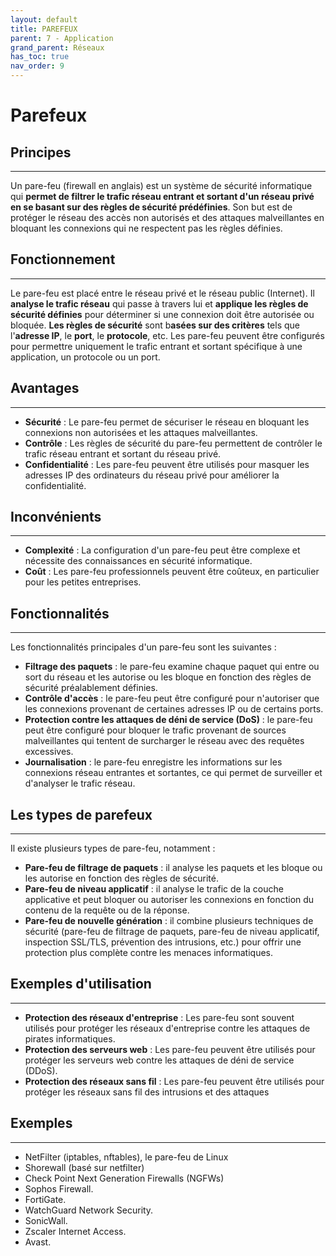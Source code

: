 ```yaml
---
layout: default
title: PAREFEUX
parent: 7 - Application
grand_parent: Réseaux
has_toc: true
nav_order: 9
---
```


# Parefeux

## Principes

---

Un pare-feu (firewall en anglais) est un système de sécurité informatique qui **permet de filtrer le trafic réseau entrant et sortant d'un réseau privé en se basant sur des règles de sécurité prédéfinies**. Son but est de protéger le réseau des accès non autorisés et des attaques malveillantes en bloquant les connexions qui ne respectent pas les règles définies.

## Fonctionnement

---

Le pare-feu est placé entre le réseau privé et le réseau public (Internet). Il **analyse le trafic réseau** qui passe à travers lui et **applique les règles de sécurité définies** pour déterminer si une connexion doit être autorisée ou bloquée. **Les règles de sécurité** sont b**asées sur des critères** tels que l'**adresse IP**, le **port**, le **protocole**, etc. Les pare-feu peuvent être configurés pour permettre uniquement le trafic entrant et sortant spécifique à une application, un protocole ou un port.

## Avantages

---

- **Sécurité** : Le pare-feu permet de sécuriser le réseau en bloquant les connexions non autorisées et les attaques malveillantes.
- **Contrôle** : Les règles de sécurité du pare-feu permettent de contrôler le trafic réseau entrant et sortant du réseau privé.
- **Confidentialité** : Les pare-feu peuvent être utilisés pour masquer les adresses IP des ordinateurs du réseau privé pour améliorer la confidentialité.

## Inconvénients

---

- **Complexité** : La configuration d'un pare-feu peut être complexe et nécessite des connaissances en sécurité informatique.
- **Coût** : Les pare-feu professionnels peuvent être coûteux, en particulier pour les petites entreprises.

## Fonctionnalités

---

Les fonctionnalités principales d'un pare-feu sont les suivantes :

- **Filtrage des paquets** : le pare-feu examine chaque paquet qui entre ou sort du réseau et les autorise ou les bloque en fonction des règles de sécurité préalablement définies.
- **Contrôle d'accès** : le pare-feu peut être configuré pour n'autoriser que les connexions provenant de certaines adresses IP ou de certains ports.
- **Protection contre les attaques de déni de service (DoS)** : le pare-feu peut être configuré pour bloquer le trafic provenant de sources malveillantes qui tentent de surcharger le réseau avec des requêtes excessives.
- **Journalisation** : le pare-feu enregistre les informations sur les connexions réseau entrantes et sortantes, ce qui permet de surveiller et d'analyser le trafic réseau.

## Les types de parefeux

---

Il existe plusieurs types de pare-feu, notamment :

- **Pare-feu de filtrage de paquets** : il analyse les paquets et les bloque ou les autorise en fonction des règles de sécurité.
- **Pare-feu de niveau applicatif** : il analyse le trafic de la couche applicative et peut bloquer ou autoriser les connexions en fonction du contenu de la requête ou de la réponse.
- **Pare-feu de nouvelle génération** : il combine plusieurs techniques de sécurité (pare-feu de filtrage de paquets, pare-feu de niveau applicatif, inspection SSL/TLS, prévention des intrusions, etc.) pour offrir une protection plus complète contre les menaces informatiques.

## Exemples d'utilisation

---

- **Protection des réseaux d'entreprise** : Les pare-feu sont souvent utilisés pour protéger les réseaux d'entreprise contre les attaques de pirates informatiques.
- **Protection des serveurs web** : Les pare-feu peuvent être utilisés pour protéger les serveurs web contre les attaques de déni de service (DDoS).
- **Protection des réseaux sans fil** : Les pare-feu peuvent être utilisés pour protéger les réseaux sans fil des intrusions et des attaques

## Exemples

---

- NetFilter (iptables, nftables), le pare-feu de Linux
- Shorewall (basé sur netfilter)
- Check Point Next Generation Firewalls (NGFWs)
- Sophos Firewall.
- FortiGate.
- WatchGuard Network Security.
- SonicWall.
- Zscaler Internet Access.
- Avast.
